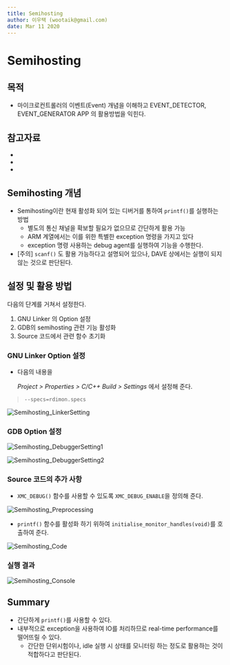 ```yaml
---
title: Semihosting 
author: 이우택 (wootaik@gmail.com)  
date: Mar 11 2020  
---
```


# Semihosting

## 목적

* 마이크로컨트롤러의 이벤트(Event) 개념을 이해하고 EVENT_DETECTOR, EVENT_GENERATOR APP 의 활용방법을 익힌다.

## 참고자료

* [Semihosting - SEGGER Wiki]: https://wiki.segger.com/Semihosting
  
* [Semihosting with GNU ARM Embedded - MCU on Eclipse]: https://mcuoneclipse.com/2014/09/11/semihosting-with-gnu-arm-embedded-launchpad-and-gnu-arm-eclipse-debug-plugins/

* [DAVE TIP of the day: Semihosting in DAVEv4]: https://www.infineonforums.com/threads/3489-DAVE-TIP-of-the-day-Semihosting-in-DAVEv4

    

## Semihosting 개념

* Semihosting이란 현재 활성화 되어 있는 디버거를 통하여 `printf()`를 실행하는 방법
    * 별도의 통신 채널을 확보할 필요가 없으므로 간단하게 활용 가능
    * ARM 계열에서는 이를 위한 특별한 exception 명령을 가지고 있다
    * exception 명령 사용하는 debug agent를 실행하여 기능을 수행한다.
* [주의] `scanf()` 도 활용 가능하다고 설명되어 있으나, DAVE 상에서는 실행이 되지 않는 것으로 판단된다.



## 설정 및 활용 방법

다음의 단계를 거쳐서 설정한다.

1. GNU Linker 의 Option 설정 
2. GDB의 semihosting 관련 기능 활성화
3. Source 코드에서 관련 함수 초기화

### GNU Linker Option 설정

* 다음의 내용을

    *Project > Properties > C/C++ Build > Settings* 에서 설정해 준다.

> ```
> --specs=rdimon.specs
> ```



![Semihosting_LinkerSetting](D:\GitRepo\XmcTutorial\docs\images\Semihosting_LinkerSetting.png)



### GDB Option 설정

![Semihosting_DebuggerSetting1](D:\GitRepo\XmcTutorial\docs\images\Semihosting_DebuggerSetting1.png)



![Semihosting_DebuggerSetting2](D:\GitRepo\XmcTutorial\docs\images\Semihosting_DebuggerSetting2.png)



### Source 코드의 추가 사항

* `XMC_DEBUG()` 함수를 사용할 수 있도록 `XMC_DEBUG_ENABLE`을 정의해 준다.

![Semihosting_Preprocessing](D:\GitRepo\XmcTutorial\docs\images\Semihosting_Preprocessing.png)



* `printf()` 함수를 활성화 하기 위하여 `initialise_monitor_handles(void)`를 호출하여 준다.

![Semihosting_Code](D:\GitRepo\XmcTutorial\docs\images\Semihosting_Code.png)



### 실행 결과 

![Semihosting_Console](D:\GitRepo\XmcTutorial\docs\images\Semihosting_Console.png)



## Summary

* 간단하게 `printf()`를 사용할 수 있다.
* 내부적으로 exception을 사용하여 IO를 처리하므로 real-time performance를 떨어뜨릴 수 있다.
    * 간단한 단위시험이나, idle 실행 시 상태를 모니터링 하는 정도로 활용하는 것이 적합하다고 판단된다.

